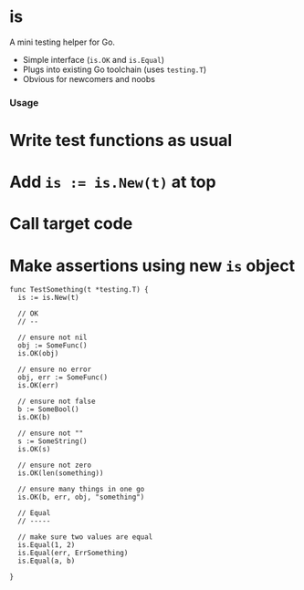 is
==

A mini testing helper for Go.

  * Simple interface (`is.OK` and `is.Equal`)
  * Plugs into existing Go toolchain (uses `testing.T`)
  * Obvious for newcomers and noobs

### Usage

  # Write test functions as usual
  # Add `is := is.New(t)` at top
  # Call target code
  # Make assertions using new `is` object

```
func TestSomething(t *testing.T) {
  is := is.New(t)

  // OK
  // --

  // ensure not nil
  obj := SomeFunc()
  is.OK(obj)

  // ensure no error
  obj, err := SomeFunc()
  is.OK(err)

  // ensure not false
  b := SomeBool()
  is.OK(b)

  // ensure not ""
  s := SomeString()
  is.OK(s)

  // ensure not zero
  is.OK(len(something))

  // ensure many things in one go
  is.OK(b, err, obj, "something")

  // Equal
  // -----

  // make sure two values are equal
  is.Equal(1, 2)
  is.Equal(err, ErrSomething)
  is.Equal(a, b)

}
```